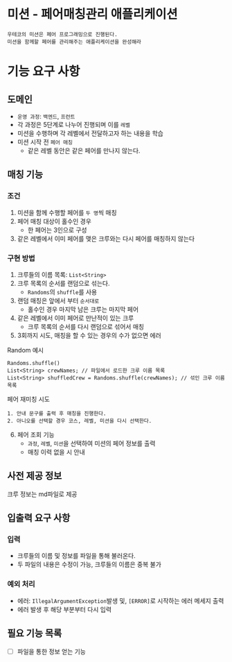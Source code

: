 # 미션 - 페어매칭관리 애플리케이션
```aidl
우테코의 미션은 페어 프로그래밍으로 진행된다.
미션을 함께할 페어를 관리해주는 애플리케이션을 완성해라
```

# 기능 요구 사항

## 도메인
- `운영 과정`: `백엔드`, `프런트`
- 각 과정은 5단계로 나누어 진행되며 이를 `레벨`
- 미션을 수행하며 각 레벨에서 전달하고자 하는 내용을 학습
- 미션 시작 전 `페어 매칭`
  - 같은 레벨 동안은 같은 페어를 만나지 않는다.


## 매칭 기능

### 조건
1. 미션을 함께 수행할 페어를 `두 명`씩 매칭
2. 페어 매칭 대상이 홀수인 경우
   - 한 페어는 3인으로 구성
3. 같은 레벨에서 이미 페어를 맺은 크루와는 다시 페어를 매칭하지 않는다


### 구현 방법
1. 크루들의 이름 목록: `List<String>`
2. 크루 목록의 순서를 랜덤으로 섞는다.
   - `Randoms`의 `shuffle`를 사용
3. 랜덤 매칭은 앞에서 부터 `순서대로`
    - 홀수인 경우 마지막 남은 크루는 마지막 페어
4. 같은 레벨에서 이미 페어로 만난적이 있는 크루
   - 크루 목록의 순서를 다시 랜덤으로 섞어서 매칭
5. 3회까지 시도, 매칭을 할 수 있는 경우의 수가 없으면 에러

Random 예시
```aidl
Randoms.shuffle()
List<String> crewNames; // 파일에서 로드한 크루 이름 목록
List<String> shuffledCrew = Randoms.shuffle(crewNames); // 섞인 크루 이름 목록
```

페어 재미칭 시도
```aidl
1. 안내 문구를 출력 후 매칭을 진행한다.
2. 아니오를 선택할 경우 코스, 레벨, 미션을 다시 선택한다.
```

6. 페어 조회 기능
    - `과정`, `레벨`, `미션`을 선택하여 미션의 페어 정보를 출력
    - 매칭 이력 없을 시 안내

## 사전 제공 정보
크루 정보는 md파일로 제공


## 입출력 요구 사항

### 입력
- 크루들의 이름 및 정보를 파일을 통해 불러온다.
- 두 파일의 내용은 수정이 가능, 크루들의 이름은 중복 불가

### 예외 처리
- 에러: `IllegalArgumentException`발생 및, `[ERROR]`로 시작하는 에러 메세지 출력
- 에러 발생 후 해당 부분부터 다시 입력


## 필요 기능 목록
- [ ] 파일을 통한 정보 얻는 기능
